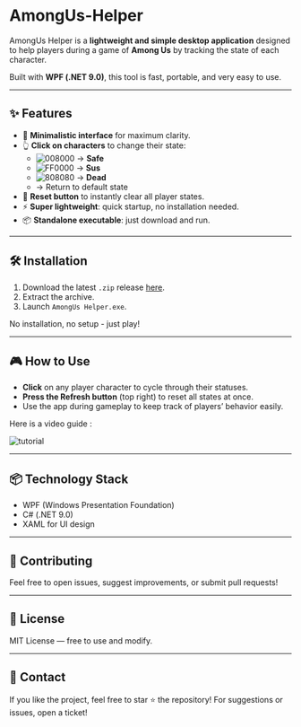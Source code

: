 # AmongUs-Helper

AmongUs Helper is a **lightweight and simple desktop application** designed to help players during a game of **Among Us** by tracking the state of each character.  

Built with **WPF (.NET 9.0)**, this tool is fast, portable, and very easy to use.  

---

## ✨ Features

- 🎨 **Minimalistic interface** for maximum clarity.  
- 👆 **Click on characters** to change their state:  
  - ![008000](https://place-hold.it/10/008000/008000 "LimeGreen") → **Safe**  
  - ![FF0000](https://place-hold.it/10/FF0000/FF0000 "Red") → **Sus**  
  - ![808080](https://place-hold.it/10/808080/808080 "Gray") → **Dead**  
  - → Return to default state  
- 🔁 **Reset button** to instantly clear all player states.  
- ⚡ **Super lightweight**: quick startup, no installation needed.  
- 📦 **Standalone executable**: just download and run.  

---

## 🛠 Installation  

1. Download the latest `.zip` release [here](https://github.com/lucas-jammes/AmongUs-Helper/releases/tag/prod "Link to release page").  
2. Extract the archive.  
3. Launch `AmongUs Helper.exe`.  

No installation, no setup - just play!  

---

## 🎮 How to Use  

- **Click** on any player character to cycle through their statuses.  
- **Press the Refresh button** (top right) to reset all states at once.  
- Use the app during gameplay to keep track of players’ behavior easily.  

Here is a video guide :  

![tutorial](https://github.com/user-attachments/assets/97f08424-7b7e-45b6-9295-bbfdbaec97e1 "Change status by clicking on the crewmates!")  

---

## 📦 Technology Stack  

- WPF (Windows Presentation Foundation)  
- C# (.NET 9.0)  
- XAML for UI design  

---

## 🤝 Contributing

Feel free to open issues, suggest improvements, or submit pull requests!  

---

## 📜 License

MIT License — free to use and modify.

---

## 💬 Contact

If you like the project, feel free to star ⭐ the repository!
For suggestions or issues, open a ticket!
